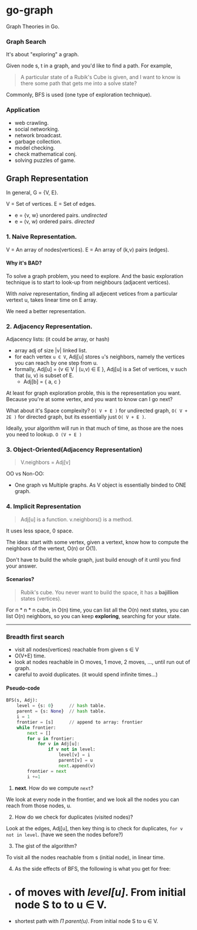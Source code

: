 # go-graph
Graph Theories in Go.

### Graph Search

It's about "exploring" a graph.

Given node s, t in a graph, and you'd like to find a path. For example,

> A particular state of a Rubik's Cube is given, and I want to know is there
  some path that gets me into a solve state?

Commonly, BFS is used (one type of exploration technique).

### Application
- web crawling.
- social networking.
- network broadcast.
- garbage collection.
- model checking.
- check mathematical conj.
- solving puzzles of game.

## Graph Representation

In general, G = {V, E}.

V = Set of vertices.
E = Set of edges.

 - e = {v, w} unordered pairs. *undirected*
 - e = (v, w) ordered pairs. *directed*

### 1. Naive Representation.

V = An array of nodes(vertices).
E = An array of (k,v) pairs (edges).

#### Why it's BAD?

To solve a graph problem, you need to explore. And the basic exploration technique
is to start to look-up from neighbours (adjacent vertices).

With *naive* representation, finding all adjecent vetices from a particular vertext u,
takes linear time on E array.

We need a better representation.

### 2. Adjacency Representation.

Adjacency lists: (it could be array, or hash)
- array adj of size |v| linked list.
- for each vertex `u ∈ V`, Adj[u] stores `u`'s neighbors, namely the vertices you can reach by one step from u.
- formally, Adj[u] = {v ∈ V | (u,v) ∈ E }, Adj[u] is a Set of vertices, v such that (u, v) is subset of E.
  - Adj[b] = { a, c }

At least for graph exploration proble, this is the representation you want. Because you're at some vertex, and you
want to know can I go next?


What about it's Space complexity?
`O( V + E )` for undirected graph,
`O( V + 2E )` for directed graph, but its essentially just `O( V + E )`.

Ideally, your algorithm will run in that much of time, as those are the noes you need to lookup. `O (V + E )`

### 3. Object-Oriented(Adjacency Representation)

> V.neighbors = Adj[v]


OO vs Non-OO:
- One graph vs Multiple graphs. As V object is essentially binded to ONE graph.



### 4. Implicit Representation

> Adj[u] is a function. v.neighbors() is a method.

It uses less space, 0 space.

The idea: start with some vertex, given a vertext, know how to compute the neighbors of the vertext, O(n) or O(1).


Don't have to build the whole graph, just build enough of it until you find your answer.

#### Scenarios?
> Rubik's cube. You never want to build the space, it has a **bajillion** states (vertices).

For n * n * n cube, in O(n) time, you can list all the O(n) next states, you can list O(n) neighbors, so you can keep
**exploring**, searching for your state.




---

### Breadth first search
- visit all nodes(vertices) reachable from given s ∈ V
- O(V+E) time.
- look at nodes reachable in O moves, 1 move, 2 moves, ..., until run out of graph.
- careful to avoid duplicates. (it would spend infinite times...)


#### Pseudo-code
```python
BFS(s, Adj):
	level = {s: 0}      // hash table.
	parent = {s: None}  // hash table.
	i = 1
	frontier = [s]      // append to array: frontier
	while frontier:
		next = []
		for u in frontier:
			for v in Adj[u]:
				if v not in level:
					level[v] = i
					parent[v] = u
					next.append(v)
		frontier = next
		i +=1
```
1. **next**. How do we compute `next`?

  We look at every node in the frontier, and we look all the nodes you can reach from those nodes, u.

2. How do we check for duplicates (visited nodes)?

  Look at the edges, Adj[u], then key thing is to check for duplicates, `for v not in level`. (have we seen the nodes before?)

3. The gist of the algorithm?

  To visit all the nodes reachable from s (initial node), in linear time.

4. As the side effects of BFS, the following is what you get for free:

  - # of moves with *level[u]*. From initial node S to to u ∈ V.
  - shortest path with *Π parent(u)*. From initial node S to u ∈ V.
